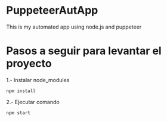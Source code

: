 # PuppeteerAutApp
This is my automated app using node.js and puppeteer

# Pasos a seguir para levantar el proyecto

1.- Instalar node_modules
```
npm install
```


2.- Ejecutar comando
```
npm start
```
